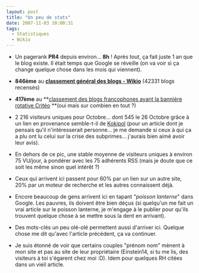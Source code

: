 ```yaml
---
layout: post
title: "Un peu de stats"
date: 2007-11-03 10:00:31
tags:
  - Statistiques
  - Wikio
---
```


*   Un pagerank **PR4** depuis environ&#8230; **8h**&nbsp;! Après tout, ça fait juste 1 an que le blog existe. Il était temps que Google se réveille (on va voir si ça change quelque chose dans les mois qui viennent).</p>

*   **846ème** au **[classement général des blogs - Wikio](http://www.wikio.fr/)** (42331 blogs recensés)

*   **417ème** au **[classement des blogs francophones ayant la bannière rotative Critéo](http://widget.criteo.com/transverse/AutoRollTop?m1=top&amp;m2=2) **(oui mais sur combien en tout&nbsp;?)

*   2 216 visiteurs uniques pour Octobre&#8230; dont 545 le 26 Octobre grâce à un lien en provenance semble-t-il de [Kokipol](http://www.kopikol.net/?id=34147) (pour un article dont je pensais qu'il n'intéresserait personne&#8230; je me demande si ceux à qui ça a plu ont lu celui sur la crise des subprimes&#8230; j'aurais bien aimé avoir leur avis).

*   En dehors de ce pic, une stable moyenne de visiteurs uniques à environ 75 VU/jour, à pondérer avec les 75 adhérents RSS (mais je doute que ce soit les même sinon quel intérêt&nbsp;?)

*   Ceux qui arrivent ici passent pour 60% par un lien sur un autre site, 20% par un moteur de recherche et les autres connaissent déjà.

*   Encore beaucoup de gens arrivent ici en tapant &quot;_poisson lanterne_&quot; dans Google. Les pauvres, ils doivent être bien déçus (si quelqu'un me fait un vrai article sur le poisson lanterne, je m'engage à le publier pour qu'ils trouvent quelque chose à se mettre sous la dent en arrivant).

*   Des mots-clés un peu olé-olé permettent aussi d'arriver ici. Quelque chose me dit qu'avec l'article précédent, ça va continuer.

*   Je suis étonné de voir que certains couples &quot;prénom nom&quot; mènent à mon site et pas au site de leur propriétaire (Einstein14, si tu me lis, des visiteurs à toi s'égarent chez moi&nbsp;:D). Idem pour quelques RH citées dans un vieil article.